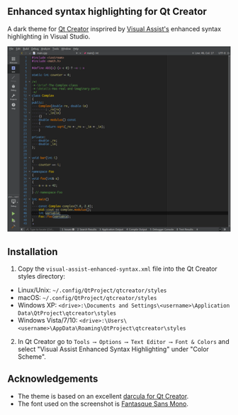 ## Enhanced syntax highlighting for Qt Creator

A dark theme for [Qt Creator](http://qt.io/ide) insprired by [Visual Assist's](https://www.wholetomato.com/) enhanced syntax highlighting in Visual Studio.



![Screenshot](screenshots/Screenshot.png "Qt Creator with enhanced syntax highlighting")

## Installation

1. Copy the `visual-assist-enhanced-syntax.xml` file into the Qt Creator styles directory:

  - Linux/Unix: `~/.config/QtProject/qtcreator/styles`
  - macOS: `~/.config/QtProject/qtcreator/styles`
  - Windows XP: `<drive>:\Documents and Settings\<username>\Application Data\QtProject\qtcreator\styles`
  - Windows Vista/7/10: `<drive>:\Users\<username>\AppData\Roaming\QtProject\qtcreator\styles`

2. In Qt Creator go to `Tools ⟶ Options ⟶ Text Editor ⟶ Font & Colors` and select "Visual Assist Enhanced Syntax Highlighting" under "Color Scheme".

## Acknowledgements
- The theme is based on an excellent [darcula for Qt Creator](https://github.com/dracula/qtcreator).
- The font used on the screenshot is [Fantasque Sans Mono](https://github.com/belluzj/fantasque-sans).

